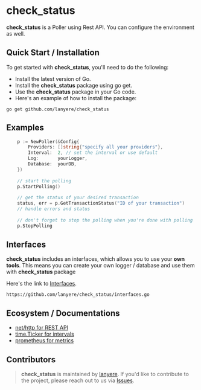 #  check_status

**check_status** is a Poller using Rest API. You can configure the environment as well.

## Quick Start / Installation

To get started with **check_status**, you'll need to do the following:

- Install the latest version of Go.
- Install the **check_status** package using go get.
- Use the **check_status** package in your Go code.
- Here's an example of how to install the package:

```
go get github.com/lanyere/check_status
```

## Examples

```Go
    p := NewPoller(&Config{
        Providers: []string{"specify all your providers"},
        Interval:  2, // set the interval or use default
        Log:       yourLogger,
        Database:  yourDB,
    })
    
    // start the polling
    p.StartPolling()
    
    // get the status of your desired transaction
    status, err = p.GetTransactionStatus("ID of your transaction")
    // handle errors and status
    
    // don't forget to stop the polling when you're done with polling
    p.StopPolling
```

## Interfaces

**check_status** includes an interfaces, which allows you to use your **own tools**.
This means you can create your own logger / database and use them with **check_status** package

Here's the link to [Interfaces](https://github.com/lanyere/check_status/blob/main/interfaces.go).

```
https://github.com/lanyere/check_status/interfaces.go
```

## Ecosystem / Documentations

- [net/http for REST API](https://pkg.go.dev/net/http)
- [time.Ticker for intervals](https://pkg.go.dev/time)
- [prometheus for metrics](https://github.com/prometheus/client_golang)


## Contributors

> **check_status** is maintained by [lanyere](https://github.com/lanyere).
> If you'd like to contribute to the project, please reach out to us via [Issues](https://github.com/lanyere/check_status/issues).